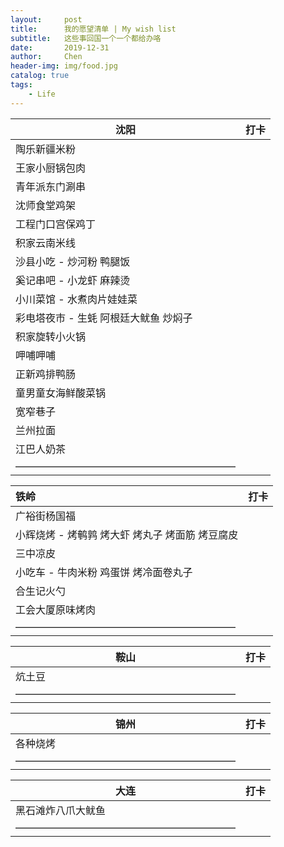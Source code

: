```yaml
---
layout:     post
title:      我的愿望清单 | My wish list 
subtitle:   这些事回国一个一个都给办咯
date:       2019-12-31
author:     Chen
header-img: img/food.jpg
catalog: true
tags:
    - Life
---
```


| 沈阳                                  | 打卡 |
| ------------------------------------- | ---- |
| 陶乐新疆米粉                          |      |
| 王家小厨锅包肉                        |      |
| 青年派东门涮串                        |      |
| 沈师食堂鸡架                          |      |
| 工程门口宫保鸡丁                      |      |
| 积家云南米线                          |      |
| 沙县小吃 - 炒河粉 鸭腿饭              |      |
| 奚记串吧 - 小龙虾 麻辣烫              |      |
| 小川菜馆 - 水煮肉片娃娃菜             |      |
| 彩电塔夜市 - 生蚝 阿根廷大鱿鱼 炒焖子 |      |
| 积家旋转小火锅                        |      |
| 呷哺呷哺                              |      |
| 正新鸡排鸭肠                          |      |
| 童男童女海鲜酸菜锅                    |      |
| 宽窄巷子                              |      |
| 兰州拉面                              |      |
| 江巴人奶茶                            |      |
| ——————————————————————                |      |



| 铁岭                                            | 打卡 |
| :---------------------------------------------- | ---- |
| 广裕街杨国福                                    |      |
| 小辉烧烤 - 烤鹌鹑 烤大虾 烤丸子 烤面筋 烤豆腐皮 |      |
| 三中凉皮                                        |      |
| 小吃车 - 牛肉米粉 鸡蛋饼 烤冷面卷丸子           |      |
| 合生记火勺                                      |      |
| 工会大厦原味烤肉                                |      |
| ——————————————————————                          |      |



| 鞍山                   | 打卡 |
| ---------------------- | ---- |
| 炕土豆                 |      |
| —————————————————————— |      |

| 锦州                   | 打卡 |
| ---------------------- | ---- |
| 各种烧烤               |      |
| —————————————————————— |      |



| 大连                   | 打卡 |
| ---------------------- | ---- |
| 黑石滩炸八爪大鱿鱼     |      |
| —————————————————————— |      |





